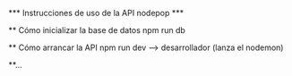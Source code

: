 *** Instrucciones de uso de la API nodepop ***

** Cómo inicializar la base de datos
npm run db


** Cómo arrancar la API
npm run dev --> desarrollador (lanza el nodemon)

**...